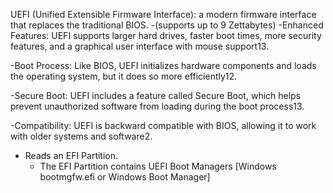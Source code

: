 UEFI (Unified Extensible Firmware Interface): a modern firmware interface that replaces the traditional BIOS.
      -(supports up to 9 Zettabytes)
-Enhanced Features: UEFI supports larger hard drives, faster boot times, more security features, and a graphical user interface with mouse support13.

-Boot Process: Like BIOS, UEFI initializes hardware components and loads the operating system, but it does so more efficiently12.

-Secure Boot: UEFI includes a feature called Secure Boot, which helps prevent unauthorized software from loading during the boot process13.

-Compatibility: UEFI is backward compatible with BIOS, allowing it to work with older systems and software2.

   - Reads an EFI Partition.
        - The EFI Partition contains UEFI Boot Managers [Windows bootmgfw.efi or Windows Boot Manager]

